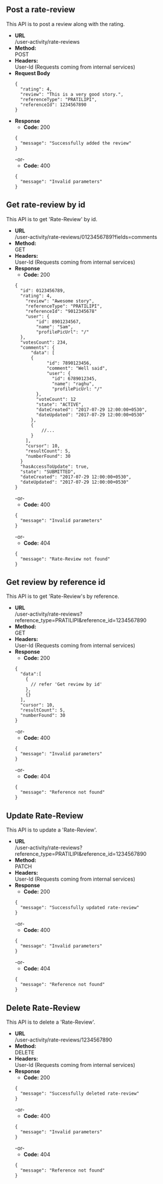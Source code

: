 **Post a rate-review**
----
This API is to post a review along with the rating.  
* **URL**  
  /user-activity/rate-reviews
* **Method:**  
  POST
* **Headers:**  
  User-Id (Requests coming from internal services)
* **Request Body**
  ~~~
  {
    "rating": 4,
    "review": "This is a very good story.",
    "referenceType": "PRATILIPI",
    "referenceId": 1234567890
  }
  ~~~
* **Response**  
  * **Code:** 200 
  ~~~
  {
    "message": "Successfully added the review"
  }
  ~~~   
  -or-  
  * **Code:** 400 
  ~~~
  {
    "message": "Invalid parameters"
  }
  ~~~    
  
**Get rate-review by id**  
----
This API is to get 'Rate-Review' by id.
* **URL**  
  /user-activity/rate-reviews/0123456789?fields=comments
* **Method:**  
  GET
* **Headers:**  
  User-Id (Requests coming from internal services)  
* **Response**  
  * **Code:** 200 
  ~~~
  {
    "id": 0123456789,
    "rating": 4, 
	  "review": "Awesome story",
	  "referenceType": "PRATILIPI",
	  "referenceId": "9012345678"
	  "user": {
		  "id": 8901234567,
		  "name": "Sam",
		  "profilePicUrl": "/"
    },
    "votesCount": 234,
    "comments": {
	    "data": [
        {
		      "id": 7890123456,
    		  "comment": "Well said",
		      "user": {
    		    "id": 6789012345,
		        "name": "raghu",
		        "profilePicUrl: "/"
          },
          "voteCount": 12
          "state": "ACTIVE",
          "dateCreated": "2017-07-29 12:00:00+0530",
          "dateUpdated": "2017-07-29 12:00:00+0530"
        },
        {
	        //...
        }
      ],
      "cursor": 10,
      "resultCount": 5,
      "numberFound": 30
    }
    "hasAccessToUpdate": true,
    "state": "SUBMITTED",
    "dateCreated": "2017-07-29 12:00:00+0530",
    "dateUpdated": "2017-07-29 12:00:00+0530"
  }
  ~~~   
  -or-  
  * **Code:** 400 
  ~~~
  {
    "message": "Invalid parameters"
  }
  ~~~
  -or-  
  * **Code:** 404 
  ~~~
  {
    "message": "Rate-Review not found"
  }
  ~~~
   
**Get review by reference id**
----
This API is to get 'Rate-Review's by reference.
* **URL**  
  /user-activity/rate-reviews?reference_type=PRATILIPI&reference_id=1234567890
* **Method:**  
  GET
* **Headers:**  
  User-Id (Requests coming from internal services)  
* **Response**  
  * **Code:** 200 
  ~~~
  {
    "data":[
      {
        // refer 'Get review by id'
      },
      {}
    ],
    "cursor": 10,
    "resultCount": 5,
    "numberFound": 30
  }
  ~~~
  -or-  
  * **Code:** 400 
  ~~~
  {
    "message": "Invalid parameters"
  }
  ~~~
  -or-  
  * **Code:** 404 
  ~~~
  {
    "message": "Reference not found"
  }
  ~~~
  
**Update Rate-Review**  
----
This API is to update a 'Rate-Review'.
* **URL**  
  /user-activity/rate-reviews?reference_type=PRATILIPI&reference_id=1234567890
* **Method:**  
  PATCH
* **Headers:**  
  User-Id (Requests coming from internal services)  
* **Response**  
  * **Code:** 200 
  ~~~
  {
    "message": "Successfully updated rate-review"
  }
  ~~~
  -or-  
  * **Code:** 400 
  ~~~
  {
    "message": "Invalid parameters"
  }
  ~~~
  -or-  
  * **Code:** 404 
  ~~~
  {
    "message": "Reference not found"
  }
  ~~~
   
**Delete Rate-Review**  
----
This API is to delete a 'Rate-Review'.
* **URL**  
  /user-activity/rate-reviews/1234567890
* **Method:**  
  DELETE
* **Headers:**  
  User-Id (Requests coming from internal services) 
* **Response**  
  * **Code:** 200 
  ~~~
  {
    "message": "Successfully deleted rate-review"
  }
  ~~~
  -or-  
  * **Code:** 400 
  ~~~
  {
    "message": "Invalid parameters"
  }
  ~~~
  -or-  
  * **Code:** 404 
  ~~~
  {
    "message": "Reference not found"
  }
  ~~~
